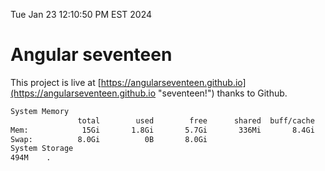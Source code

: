 Tue Jan 23 12:10:50 PM EST 2024

# Angular seventeen


This project is live at [https://angularseventeen.github.io](https://angularseventeen.github.io "seventeen!") thanks to Github.

```bash
System Memory
               total        used        free      shared  buff/cache   available
Mem:            15Gi       1.8Gi       5.7Gi       336Mi       8.4Gi        13Gi
Swap:          8.0Gi          0B       8.0Gi
System Storage
494M	.
